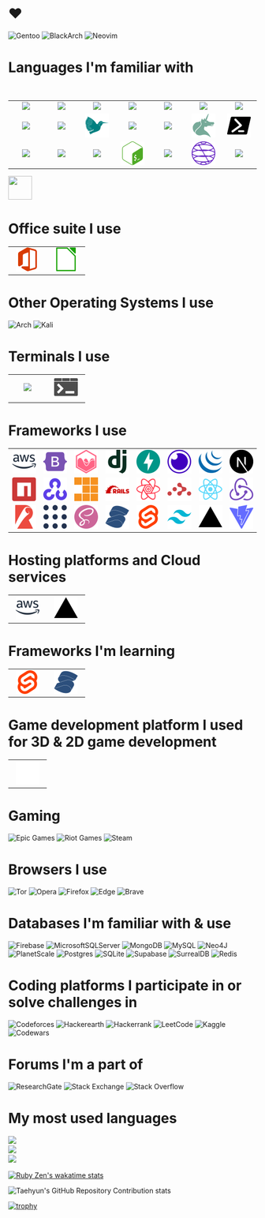 # ❤️

![Gentoo](https://img.shields.io/badge/Gentoo-54487A?style=for-the-badge&logo=gentoo&logoColor=white)
![BlackArch](https://img.shields.io/badge/BlackArch-000000?logo=arch-linux&logoColor=f00&style=for-the-badge)
![Neovim](https://img.shields.io/badge/NeoVim-%2357A143.svg?&style=for-the-badge&logo=neovim&logoColor=white)

# Languages I'm familiar with

<br />

<table>
<tr>
<td align="center" width="64">
  <img src="https://cdn.jsdelivr.net/gh/devicons/devicon/icons/c/c-original.svg" wisth="64" height="64" />          
</td>
<td align="center" width="64">
    
<img src="https://cdn.jsdelivr.net/gh/devicons/devicon/icons/cplusplus/cplusplus-original.svg" />

</td>
<td align="center" width="64">
     <img src="https://cdn.jsdelivr.net/gh/devicons/devicon/icons/clojure/clojure-original.svg" />
</td>
<td align="center" width="64">
 <img src="https://cdn.jsdelivr.net/gh/devicons/devicon/icons/css3/css3-original.svg" /></td>
<td align="center" width="64">
 <img src="https://cdn.jsdelivr.net/gh/devicons/devicon/icons/graphql/graphql-plain.svg" /></td>
<td align="center" width="64">
 <img src="https://cdn.jsdelivr.net/gh/devicons/devicon/icons/go/go-original.svg" /></td>
<td align="center" width="64">
 <img src="https://cdn.jsdelivr.net/gh/devicons/devicon/icons/html5/html5-original.svg" /></td>
</tr>
<tr>
<td align="center" width="64">
 <img src="https://cdn.jsdelivr.net/gh/devicons/devicon/icons/java/java-original.svg" /></td>
<td align="center" width="64">
 <img src="https://cdn.jsdelivr.net/gh/devicons/devicon/icons/javascript/javascript-original.svg" /></td>
<td align="center" width="64">
 <img src="latex.svg" /></td>
<td align="center" width="64">
 <img src="https://cdn.jsdelivr.net/gh/devicons/devicon/icons/markdown/markdown-original.svg" /></td>
<td align="center" width="64">
 <img src="https://cdn.jsdelivr.net/gh/devicons/devicon/icons/perl/perl-original.svg" /></td>
<td align="center" width="64">
    <img src="org.svg" />
</td>
<td align="center" width="64">
    <img src="powershell.svg" />
</td>
</tr>
<tr>
<td align="center" width="64">
 <img src="https://cdn.jsdelivr.net/gh/devicons/devicon/icons/python/python-original-wordmark.svg" /></td>
<td align="center" width="64">
 <img src="https://cdn.jsdelivr.net/gh/devicons/devicon/icons/ruby/ruby-original.svg" /></td>
<td align="center" width="64">
 <img src="https://cdn.jsdelivr.net/gh/devicons/devicon/icons/scala/scala-original.svg" /></td>
<td align="center" width="64">
 <img src="bash.svg" /></td>
<td align="center" width="64">
 <img src="https://cdn.jsdelivr.net/gh/devicons/devicon/icons/typescript/typescript-original.svg" /></td>
<td align="center" width="64">
    <img src="qiskit.svg" />
</td>
<td align="center" width="64">
 <img src="https://cdn.jsdelivr.net/gh/devicons/devicon/icons/csharp/csharp-original.svg" /></td>

</tr>
</table>




<img src="https://cdn.jsdelivr.net/gh/devicons/devicon/icons/bash/bash-original.svg" height="48px" width="48px"/>

# Office suite I use

<table>
	<tr>
		<td align="center" width="64">
			<img src="msoffice.svg" />
		</td>
		<td align="center" width="64">
			<img src="libreoffice.svg" />
		</td>
	</tr>
</table>

# Other Operating Systems I use
![Arch](https://img.shields.io/badge/Arch%20Linux-1793D1?logo=arch-linux&logoColor=fff&style=for-the-badge)
![Kali](https://img.shields.io/badge/Kali-268BEE?style=for-the-badge&logo=kalilinux&logoColor=white)

# Terminals I use
<table>
	<tr>
		<td align="center" width="64">
			<img src="https://sw.kovidgoyal.net/kitty/_static/kitty.svg" />
		</td>
		<td align="center" width="64">
			<img src="winterm.svg" />
		</td>
	</tr>
</table>


# Frameworks I use
<table>
<tr>
<td align="center" width="64">
<img src="aws.svg" />
</td>
<td align="center" width="64">
<img src="bootstrap.svg" />
</td>
<td align="center" width="64">
<img src="chart.js.svg" />
</td>
<td align="center" width="64">
<img src="django.svg" />
</td>
<td align="center" width="64">
<img src="fastapi.svg" />
</td>
<td align="center" width="64">
<img src="insomnia.svg" />
</td>
<td align="center" width="64">
<img src="jquery.svg" />
</td>
<td align="center" width="64">
<img src="next.svg" />
</td>
	</tr>
	<tr>
<td align="center" width="64">
<img src="npm.svg" />
</td>
<td align="center" width="64">
<img src="opencv.svg" />
</td>
<td align="center" width="64">
<img src="pnpm.svg" />
</td>
<td align="center" width="64">
<img src="rails.svg" />
</td>
<td align="center" width="64">
<img src="react-query.svg" />
</td>
<td align="center" width="64">
<img src="react-router.svg" />
</td>
<td align="center" width="64">
<img src="react.svg" />
</td>
<td align="center" width="64">
<img src="redux.svg" />
</td>
	</tr>
	<tr>
<td align="center" width="64">
<img src="rollup.js.svg" />
</td>
<td align="center" width="64">
<img src="ros.svg" />
</td>
<td align="center" width="64">
<img src="sass.svg" />
</td>
<td align="center" width="64">
<img src="solid.svg" />
</td>
<td align="center" width="64">
<img src="svelte.svg" />
</td>
<td align="center" width="64">
<img src="tailwind.svg" />
</td>
<td align="center" width="64">
<img src="vercel.svg" />
</td>
<td align="center" width="64">
<img src="vite.svg" />
</td>
</tr>
</table>


# Hosting platforms and Cloud services
<table>
	<tr>
		<td align="center" width="64">
			<img src="aws.svg" />
		</td>
		<td align="center" width="64">
			<img src="vercel.svg" />
		</td>
	</tr>
</table>


# Frameworks I'm learning
<table>
	<tr>
		<td align="center" width="64">
			<img src="svelte.svg" />
		</td>
		<td align="center" width="64">
			<img src="solid.svg" />
		</td>
	</tr>
</table>


# Game development platform I used for 3D & 2D game development
<table>
	<tr>
		<td align="center" width="64">
			<img src="unity.svg" />
		</td>
	</tr>
</table>

# Gaming
![Epic Games](https://img.shields.io/badge/epicgames-%23313131.svg?style=for-the-badge&logo=epicgames&logoColor=white)
![Riot Games](https://img.shields.io/badge/riotgames-D32936.svg?style=for-the-badge&logo=riotgames&logoColor=white)
![Steam](https://img.shields.io/badge/steam-%23000000.svg?style=for-the-badge&logo=steam&logoColor=white)


# Browsers I use
![Tor](https://img.shields.io/badge/Tor-7D4698?style=for-the-badge&logo=Tor-Browser&logoColor=white)
![Opera](https://img.shields.io/badge/Opera-FF1B2D?style=for-the-badge&logo=Opera&logoColor=white)
![Firefox](https://img.shields.io/badge/Firefox-FF7139?style=for-the-badge&logo=Firefox-Browser&logoColor=white)
![Edge](https://img.shields.io/badge/Edge-0078D7?style=for-the-badge&logo=Microsoft-edge&logoColor=white)
![Brave](https://img.shields.io/badge/Brave-FB542B?style=for-the-badge&logo=Brave&logoColor=white)

# Databases I'm familiar with & use
![Firebase](https://img.shields.io/badge/Firebase-039BE5?style=for-the-badge&logo=Firebase&logoColor=white)
![MicrosoftSQLServer](https://img.shields.io/badge/Microsoft%20SQL%20Server-CC2927?style=for-the-badge&logo=microsoft%20sql%20server&logoColor=white)
![MongoDB](https://img.shields.io/badge/MongoDB-%234ea94b.svg?style=for-the-badge&logo=mongodb&logoColor=white)
![MySQL](https://img.shields.io/badge/mysql-%2300f.svg?style=for-the-badge&logo=mysql&logoColor=white)
![Neo4J](https://img.shields.io/badge/Neo4j-008CC1?style=for-the-badge&logo=neo4j&logoColor=white)
![PlanetScale](https://img.shields.io/badge/planetscale-%23000000.svg?style=for-the-badge&logo=planetscale&logoColor=white)
![Postgres](https://img.shields.io/badge/postgres-%23316192.svg?style=for-the-badge&logo=postgresql&logoColor=white)
![SQLite](https://img.shields.io/badge/sqlite-%2307405e.svg?style=for-the-badge&logo=sqlite&logoColor=white)
![Supabase](https://img.shields.io/badge/Supabase-3ECF8E?style=for-the-badge&logo=supabase&logoColor=white)
![SurrealDB](https://img.shields.io/badge/SurrealDB-FF00A0?style=for-the-badge&logo=surrealdb&logoColor=white)
![Redis](https://img.shields.io/badge/redis-%23DD0031.svg?style=for-the-badge&logo=redis&logoColor=white)

# Coding platforms I participate in or solve challenges in
![Codeforces](https://img.shields.io/badge/Codeforces-445f9d?style=for-the-badge&logo=Codeforces&logoColor=white)
![Hackerearth](https://img.shields.io/badge/HackerEarth-%232C3454.svg?&style=for-the-badge&logo=HackerEarth&logoColor=Blue)
![Hackerrank](https://img.shields.io/badge/-Hackerrank-2EC866?style=for-the-badge&logo=HackerRank&logoColor=white)
![LeetCode](https://img.shields.io/badge/LeetCode-000000?style=for-the-badge&logo=LeetCode&logoColor=#d16c06)
![Kaggle](https://img.shields.io/badge/Kaggle-035a7d?style=for-the-badge&logo=kaggle&logoColor=white)
![Codewars](https://img.shields.io/badge/Codewars-B1361E?style=for-the-badge&logo=codewars&logoColor=grey)

# Forums I'm a part of
![ResearchGate](https://img.shields.io/badge/ResearchGate-00CCBB?style=for-the-badge&logo=ResearchGate&logoColor=white)
![Stack Exchange](https://img.shields.io/badge/StackExchange-%23ffffff.svg?style=for-the-badge&logo=StackExchange&logoColor=white)
![Stack Overflow](https://img.shields.io/badge/-Stackoverflow-FE7A16?style=for-the-badge&logo=stack-overflow&logoColor=white)




# My most used languages
![](https://github-readme-stats.vercel.app/api?username=Marin-Kitagawa&theme=dracula&hide_border=false&include_all_commits=true&count_private=true)<br/>
![](https://github-readme-streak-stats.herokuapp.com/?user=Marin-Kitagawa&theme=dracula&hide_border=false)<br/>
![](https://github-readme-stats.vercel.app/api/top-langs/?username=Marin-Kitagawa&theme=dracula&hide_border=false&include_all_commits=true&count_private=true&layout=donut)


[![Ruby Zen's wakatime stats](https://github-readme-stats.vercel.app/api/wakatime?username=MarinKitagawa&theme=dracula&show_icons=true)](https://github.com/anuraghazra/github-readme-stats)

![Taehyun's GitHub Repository Contribution stats](https://github-contributor-stats.vercel.app/api?username=Marin-Kitagawa&theme=cobalt)
<!--combine_all_yearly_contributions=true&-->



[![trophy](https://github-profile-trophy.vercel.app/?username=Marin-Kitagawa&theme=dracula&column=7&show_icons=true)](https://github.com/ryo-ma/github-profile-trophy)




